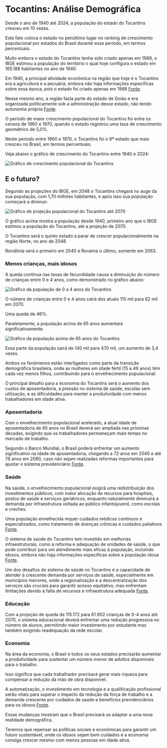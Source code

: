 # Tocantins: Análise Demográfica

Desde o ano de 1940 até 2024, a população do estado do Tocantins cresceu em 10 vezes.

Este fato coloca o estado no penúltimo lugar no ranking de crescimento populacional por estados do Brasil durante esse período, em termos percentuais.

Muito embora o estado do Tocantins tenha sido criado apenas em 1988, o IBGE estimou a população do território o qual hoje configura o estado em 165.188 habitantes no ano de 1940.

Em 1940, a principal atividade econômica na região que hoje é o Tocantins era a agricultura e a pecuária, embora não haja informações específicas sobre essa época, pois o estado foi criado apenas em 1988  [Fonte](https://pt.wikipedia.org/wiki/Tocantins).

Nesse mesmo ano, a região fazia parte do estado de Goiás e era organizada politicamente sob a administração desse estado, não tendo autonomia própria  [Fonte](https://pt.wikipedia.org/wiki/Tocantins).

O período de maior crescimento populacional do Tocantins foi entre os censos de 1960 e 1970, quando o estado registrou uma taxa de crescimento geométrico de 5,0%.

Neste período entre 1960 e 1970, o Tocantins foi o 6º estado que mais cresceu no Brasil, em termos percentuais.

Veja abaixo o gráfico de crescimento do Tocantins entre 1940 e 2024:

![Gráfico de crescimento populacional do Tocantins](D:\jornalera-marista\censo-2022\dados\estados\graphs_pop_2024\Tocantins.png)

## E o futuro?

Segundo as projeções do IBGE, em 2048 o Tocantins chegará no auge da sua população, com 1,70 milhões habitantes, e após isso sua população começará a diminuir.

![Gráfico de projeção populacional do Tocantins até 2070](D:\jornalera-marista\censo-2022\dados\estados\graficos_populacao_estados_2070\Tocantins.png)

O gráfico acima mostra a população desde 1940, primeiro ano que o IBGE estimou a população do Tocantins, até a projeção de 2070.

O Tocantins será o quinto estado a parar de crescer populacionalmente na região Norte, no ano de 2048.

Rondônia será o primeiro em 2040 e Roraima o último, somente em 2063.

### Menos crianças, mais idosos

A queda contínua nas taxas de fecundidade causa a diminuição do número de crianças entre 0 e 4 anos, como demonstrado no gráfico abaixo:

![Gráfico da população de 0 a 4 anos do Tocantins](D:\jornalera-marista\censo-2022\dados\estados\populacao_graficos_0_4_anos\estado_Tocantins.png)

O número de crianças entre 0 e 4 anos cairá dos atuais 115 mil para 62 mil em 2070.

Uma queda de 46%.

Paralelamente, a população acima de 65 anos aumentará significativamente.

![Gráfico da população acima de 65 anos do Tocantins](D:\jornalera-marista\censo-2022\dados\estados\populacao_graficos_acima_65\estado_Tocantins_acima_65.png)

Essa parte da população sairá de 140 mil para 470 mil, um aumento de 3,4 vezes.

Ambos os fenômenos estão interligados como parte da transição demográfica brasileira, onde as mulheres em idade fértil (15 a 49 anos) têm cada vez menos filhos, contribuindo para o envelhecimento populacional.

O principal desafio para a economia do Tocantins será o aumento dos custos de aposentadoria, a pressão no sistema de saúde, escolas sem utilização, e as dificuldades para manter a produtividade com menos trabalhadores em idade ativa.

### Aposentadoria

Com o envelhecimento populacional acelerado, a atual idade de aposentadoria de 65 anos no Brasil deverá ser ampliada nas próximas décadas, exigindo que os trabalhadores permaneçam mais tempo no mercado de trabalho.

Segundo o Banco Mundial, o Brasil poderá enfrentar um aumento significativo na idade de aposentadoria, chegando a 72 anos em 2040 e até 78 anos em 2060, caso não sejam realizadas reformas importantes para ajustar o sistema previdenciário [Fonte](https://www.migalhas.com.br/depeso/413353/futuro-da-aposentadoria-no-brasil-preparados-para-trabalhar-ate-78).

### Saúde

Na saúde, o envelhecimento populacional exigirá uma redistribuição dos investimentos públicos, com maior alocação de recursos para hospitais, postos de saúde e serviços geriátricos, enquanto naturalmente diminuirá a demanda por infraestrutura voltada ao público infantojuvenil, como escolas e creches.

Uma população envelhecida requer cuidados médicos contínuos e especializados, como tratamento de doenças crônicas e cuidados paliativos [Fonte](https://institutodelongevidade.org/longevidade-e-saude/envelhecimento-dos-brasileiros).

O sistema de saúde do Tocantins tem investido em melhorias infraestruturais, como a reforma e adequação de unidades de saúde, o que pode contribuir para um atendimento mais eficaz à população, incluindo idosos, embora não haja informações específicas sobre a população idosa [Fonte](https://central.to.gov.br/download/106947).

Um dos desafios do sistema de saúde no Tocantins é a capacidade de atender à crescente demanda por serviços de saúde, especialmente em municípios menores, onde a regionalização e a descentralização dos serviços são cruciais para garantir acesso equitativo, mas enfrentam limitações devido à falta de recursos e infraestrutura adequada [Fonte](https://www.gov.br/saude/pt-br/composicao/se/dgip/regionalizacao).

### Educação

Com a projeção de queda de 115.172 para 61.902 crianças de 0-4 anos até 2070, o sistema educacional deverá enfrentar uma redução progressiva no número de alunos, permitindo maior investimento por estudante mas também exigindo readequação da rede escolar.

### Economia

Na área da economia, o Brasil e todos os seus estados precisarão aumentar a produtividade para sustentar um número menor de adultos disponíveis para o trabalho.

Isso significa que cada trabalhador precisará gerar mais riqueza para compensar a redução da mão de obra disponível.

A automatização, o investimento em tecnologia e a qualificação profissional serão vitais para superar o impacto da redução da força de trabalho e a demanda crescente por cuidados de saúde e benefícios previdenciários para os idosos [Fonte](https://talentosenior.com.br/os-impactos-do-envelhecimento-populacional-na-economia-do-brasil-desafios-e-oportunidades).

Essas mudanças mostram que o Brasil precisará se adaptar a uma nova realidade demográfica.

Teremos que repensar as políticas sociais e econômicas para garantir um futuro sustentável, onde os idosos sejam bem cuidados e a economia consiga crescer mesmo com menos pessoas em idade ativa.
